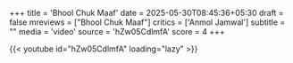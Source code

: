 +++
title = 'Bhool Chuk Maaf'
date = 2025-05-30T08:45:36+05:30
draft = false
mreviews = ["Bhool Chuk Maaf"]
critics = ['Anmol Jamwal']
subtitle = ""
media = 'video'
source = 'hZw05CdlmfA'
score = 4
+++

{{< youtube id="hZw05CdlmfA" loading="lazy" >}}
